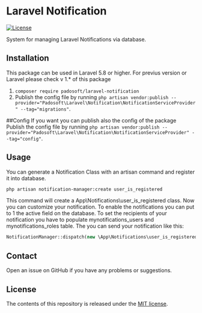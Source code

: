 # Laravel Notification

[![License](https://poser.pugx.org/anlutro/l4-settings/license.svg)](http://opensource.org/licenses/MIT)

System for managing Laravel Notifications via database.


## Installation 
This package can be used in Laravel 5.8 or higher.
For previus version or Laravel please check v 1.* of this package
    
1. `composer require padosoft/laravel-notification`
2. Publish the config file by running `php artisan vendor:publish --provider="Padosoft\Laravel\Notification\NotificationServiceProvider" --tag="migrations"`. 

##Config
If you want you can publish also the config of the package
Publish the config file by running `php artisan vendor:publish --provider="Padosoft\Laravel\Notification\NotificationServiceProvider" --tag="config"`.

## Usage

You can generate a Notification Class with an artisan command and register it into database.

```bash
php artisan notification-manager:create user_is_registered
```
This command will create a App\Notifications\user_is_registered class.
Now you can customize your notification.
To enable the notifications you can put to 1 the active field on the database.
To set the recipients of your notification you have to populate mynotifications_users and mynotifications_roles table.
The you can send your notification like this: 
```php
NotificationManager::dispatch(new \App\Notifications\user_is_registered('prova messaggio','prova'))
```

## Contact

Open an issue on GitHub if you have any problems or suggestions.


## License

The contents of this repository is released under the [MIT license](http://opensource.org/licenses/MIT).
